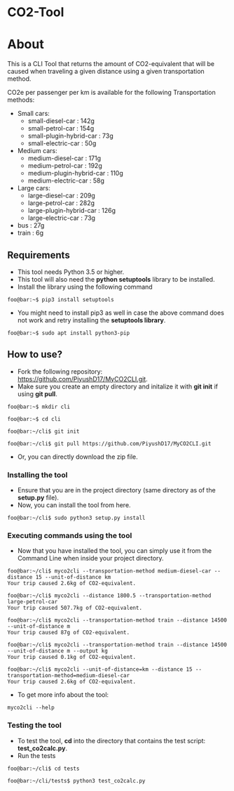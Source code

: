 # CO2-Tool

# About
This is a CLI Tool that returns the amount of CO2-equivalent that will be caused when traveling a given distance using a given transportation method.

CO2e per passenger per km is available for the following Transportation methods:
* Small cars:
  * small-diesel-car : 142g
  * small-petrol-car : 154g
  * small-plugin-hybrid-car : 73g
  * small-electric-car : 50g
* Medium cars:
  * medium-diesel-car : 171g
  * medium-petrol-car : 192g
  * medium-plugin-hybrid-car : 110g
  * medium-electric-car : 58g
* Large cars:
  * large-diesel-car : 209g
  * large-petrol-car : 282g
  * large-plugin-hybrid-car : 126g
  * large-electric-car : 73g
* bus : 27g
* train : 6g

## Requirements
* This tool needs Python 3.5 or higher.
* This tool will also need the **python setuptools** library to be installed.
* Install the library using the following command

```console
foo@bar:~$ pip3 install setuptools
```

* You might need to install pip3 as well in case the above command does not work and retry installing the **setuptools library**.
```console
foo@bar:~$ sudo apt install python3-pip
```
## How to use?
* Fork the following repository: https://github.com/PiyushD17/MyCO2CLI.git.
* Make sure you create an empty directory and initalize it with **git init** if using **git pull**.

```console
foo@bar:~$ mkdir cli
```
```console
foo@bar:~$ cd cli
```
```console
foo@bar:~/cli$ git init
```
```console
foo@bar:~/cli$ git pull https://github.com/PiyushD17/MyCO2CLI.git
```

* Or, you can directly download the zip file.

### Installing the tool
* Ensure that you are in the project directory (same directory as of the **setup.py** file).
* Now, you can install the tool from here.

```console
foo@bar:~/cli$ sudo python3 setup.py install
```
### Executing commands using the tool
* Now that you have installed the tool, you can simply use it from the Command Line when inside your project directory.

```console
foo@bar:~/cli$ myco2cli --transportation-method medium-diesel-car --distance 15 --unit-of-distance km
Your trip caused 2.6kg of CO2-equivalent.
```

```console
foo@bar:~/cli$ myco2cli --distance 1800.5 --transportation-method large-petrol-car
Your trip caused 507.7kg of CO2-equivalent.
```

```console
foo@bar:~/cli$ myco2cli --transportation-method train --distance 14500 --unit-of-distance m
Your trip caused 87g of CO2-equivalent.
```

```console
foo@bar:~/cli$ myco2cli --transportation-method train --distance 14500 --unit-of-distance m --output kg
Your trip caused 0.1kg of CO2-equivalent.
```

```console
foo@bar:~/cli$ myco2cli --unit-of-distance=km --distance 15 --transportation-method=medium-diesel-car
Your trip caused 2.6kg of CO2-equivalent.
```
* To get more info about the tool:
```console
myco2cli --help
```
### Testing the tool
* To test the tool, **cd** into the directory that contains the test script: **test_co2calc.py**.
* Run the tests

```console
foo@bar:~/cli$ cd tests
```
```console
foo@bar:~/cli/tests$ python3 test_co2calc.py
```
